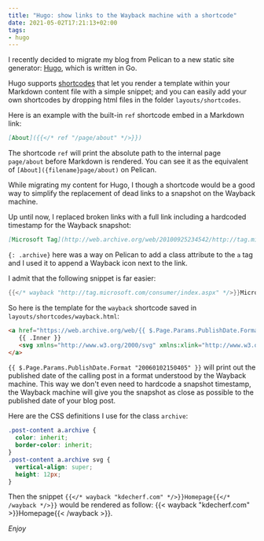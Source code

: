 ```yaml
---
title: "Hugo: show links to the Wayback machine with a shortcode"
date: 2021-05-02T17:21:13+02:00
tags:
- hugo
---
```


I recently decided to migrate my blog from Pelican to a new static site
generator: [Hugo](https://gohugo.io), which is written in Go.

Hugo supports [shortcodes](https://gohugo.io/content-management/shortcodes/)
that let you render a template within your Markdown content file with a simple
snippet; and you can easily add your own shortcodes by dropping html files in
the folder `layouts/shortcodes`.

Here is an example with the built-in `ref` shortcode embed in a Markdown link:

``` markdown
[About]({{</* ref "/page/about" */>}})
```

The shortcode `ref` will print the absolute path to the internal page
`page/about` before Markdown is rendered. You can see it as the equivalent of
`[About]({filename}page/about)` on Pelican.

While migrating my content for Hugo, I though a shortcode would be a good way to
simplify the replacement of dead links to a snapshot on the Wayback machine.

Up until now, I replaced broken links with a full link including a hardcoded
timestamp for the Wayback snapshot:

``` markdown
[Microsoft Tag](http://web.archive.org/web/20100925234542/http://tag.microsoft.com/consumer/index.aspx){: .archive}
```

`{: .archive}` here was a way on Pelican to add a class attribute to the `a` tag
and I used it to append a Wayback icon next to the link.

I admit that the following snippet is far easier:

``` go
{{</* wayback "http://tag.microsoft.com/consumer/index.aspx" */>}}Microsoft Tag{{</* /wayback */>}}
```

So here is the template for the `wayback` shortcode saved in
`layouts/shortcodes/wayback.html`:

``` html
<a href="https://web.archive.org/web/{{ $.Page.Params.PublishDate.Format "20060102150405" }}/{{ .Get 0 }}" class="archive" title="You will be redirected to a snapshot on the Wayback Machine for {{ .Get 0 }}">
   {{ .Inner }}
   <svg xmlns="http://www.w3.org/2000/svg" xmlns:xlink="http://www.w3.org/1999/xlink" viewBox="0 0 59 66" fill="#fff" fill-rule="evenodd" stroke="currentColor" stroke-linecap="round" stroke-linejoin="round"><use xlink:href="#A" x="1" y="1"/><symbol id="A" overflow="visible"><path d="M0 61.1h56.6V64H0zm2.23-5.6h52.226v4H2.23zM1.898 9.764h51.948v5.6H1.898zM2.23 8.09h51.26l1.56-1.73L27.89 0 .69 6.36zm7.16 24.92l-.224-8.2-.392-7.74c-.01-.2-.106-.27-.29-.312a10.82 10.82 0 0 0-4.588 0c-.184.04-.28.088-.29.312l-.392 7.74-.224 8.2.02 5.828.17 6.464.366 6.93.104 1.314a10.6 10.6 0 0 0 2.544.36c.844-.01 1.69-.14 2.544-.36l.104-1.314.366-6.93.17-6.464.02-5.828zm14.144 0l-.224-8.2-.392-7.74c-.01-.2-.106-.27-.29-.312a10.82 10.82 0 0 0-4.588 0c-.184.04-.28.088-.29.312l-.392 7.74-.224 8.2.02 5.828.17 6.464.366 6.93.104 1.314a10.68 10.68 0 0 0 2.544.36c.844-.01 1.69-.14 2.544-.36l.104-1.314.364-6.93.17-6.464.02-5.828zm16.404 0l-.224-8.2-.392-7.74c-.01-.2-.106-.27-.29-.312-.76-.166-1.526-.244-2.294-.246a10.82 10.82 0 0 0-2.294.246c-.184.04-.28.088-.29.312l-.392 7.74-.224 8.2.02 5.828.17 6.464.366 6.93.104 1.314a10.68 10.68 0 0 0 2.544.36c.844-.01 1.69-.14 2.544-.36l.104-1.314.366-6.93.17-6.464.02-5.828zm13.812 0l-.224-8.2-.392-7.74c-.01-.2-.106-.27-.29-.312-.76-.166-1.526-.244-2.294-.246a10.82 10.82 0 0 0-2.294.246c-.184.04-.28.088-.29.312l-.392 7.74-.224 8.2.02 5.828.17 6.464.364 6.93.104 1.314a10.68 10.68 0 0 0 2.544.36 10.6 10.6 0 0 0 2.544-.36l.104-1.314.366-6.93.17-6.464.02-5.828z" stroke="none" fill="currentColor" fill-rule="nonzero"/></symbol></svg>
</a>
```

`{{ $.Page.Params.PublishDate.Format "20060102150405" }}` will print out
the published date of the calling post in a format understood by the Wayback
machine. This way we don't even need to hardcode a snapshot timestamp, the
Wayback machine will give you the snapshot as close as possible to the
published date of your blog post.

Here are the CSS definitions I use for the class `archive`:

``` css 
.post-content a.archive {
  color: inherit;
  border-color: inherit;
}
.post-content a.archive svg {
  vertical-align: super;
  height: 12px;
}
```

Then the snippet `{{</* wayback "kdecherf.com" */>}}Homepage{{</* /wayback */>}}` would
be rendered as follow: {{< wayback "kdecherf.com" >}}Homepage{{< /wayback >}}.

_Enjoy_
